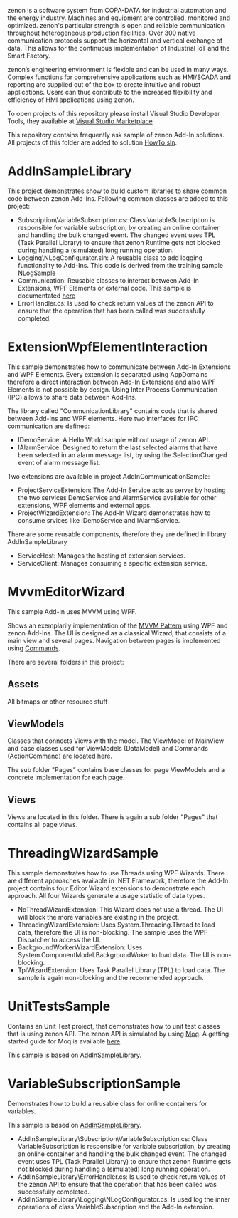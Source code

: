 zenon is a software system from COPA-DATA for industrial automation and the energy industry. Machines and equipment are controlled, monitored and optimized. zenon's particular strength is open and reliable communication throughout heterogeneous production facilities. Over 300 native communication protocols support the horizontal and vertical exchange of data. This allows for the continuous implementation of Industrial IoT and the Smart Factory.

zenon’s engineering environment is flexible and can be used in many ways. Complex functions for comprehensive applications such as HMI/SCADA and reporting are supplied out of the box to create intuitive and robust applications. Users can thus contribute to the increased flexibility and efficiency of HMI applications using zenon.

To open projects of this repository please install Visual Studio Developer Tools, they available at [Visual Studio Marketplace](https://marketplace.visualstudio.com/items?itemName=vs-publisher-1463468.COPA-DATASCADAAdd-InDeveloperToolsforVS) 

This repository contains frequently ask sample of zenon Add-In solutions. All projects of this folder are added to solution [HowTo.sln](HowTo.sln).

# AddInSampleLibrary
<a name="AddInSampleLibrary"></a>
This project demonstrates show to build custom libraries to share common code between zenon Add-Ins. Following common classes are added to this project:

* Subscription\VariableSubscription.cs: Class VariableSubscription is responsible for variable subscription, by creating an online container and handling the bulk changed event. The changed event uses TPL (Task Parallel Library) to ensure that zenon Runtime gets not blocked during handling a (simulated) long running operation.
* Logging\NLogConfigurator.sln: A reusable class to add logging functionality to Add-Ins. This code is derived from the training sample [NLogSample](#NLogSample)
* Communication: Reusable classes to interact between Add-In Extensions, WPF Elements or external code. This sample is documentated [here](#ExtensionWpfElementInteraction)
* ErrorHandler.cs: Is used to check return values of the zenon API to ensure that the operation that has been called was successfully completed.

# ExtensionWpfElementInteraction
<a name="ExtensionWpfElementInteraction"></a>
This sample demonstrates how to communicate between Add-In Extensions and WPF Elements. Every extension is separated using AppDomains therefore a direct interaction between Add-In Extensions and also WPF Elements is not possible by design. Using Inter Process Communication (IPC) allows to
share data between Add-Ins.

The library called "CommunicationLibrary" contains code that is shared between Add-Ins and WPF elements. Here two interfaces for IPC communication are defined:
* IDemoService: A Hello World sample without usage of zenon API.
* IAlarmService: Designed to return the last selected alarms that have been selected in an alarm message list, by using the SelectionChanged event of alarm message list.


Two extensions are available in project AddInCommunicationSample:
* ProjectServiceExtension: The Add-In Service acts as server by hosting the two services DemoService and AlarmService available for other extensions, WPF elements and external apps.
* ProjectWizardExtension: The Add-In Wizard demonstrates how to consume srvices like IDemoService and IAlarmService.


There are some reusable components, therefore they are defined in library AddInSampleLibrary
* ServiceHost: Manages the hosting of extension services.
* ServiceClient: Manages consuming a specific extension service.

# MvvmEditorWizard
This sample Add-In uses MVVM using WPF.

Shows an exemplarily implementation of the [MVVM Pattern](https://en.wikipedia.org/wiki/Model%E2%80%93view%E2%80%93viewmodel) using WPF and zenon Add-Ins. The UI is designed as a classical Wizard, that consists of a main view and several pages. Navigation between pages is implemented using [Commands](https://www.codeproject.com/Articles/25445/WPF-Command-Pattern-Applied). 

There are several folders in this project:

## Assets

All bitmaps or other resource stuff

## ViewModels
Classes that connects Views with the model. The ViewModel of MainView and base classes used for ViewModels (DataModel) and Commands (ActionCommand) are located here.

The sub folder "Pages" contains base classes for page ViewModels and a concrete implementation for each page.

## Views
Views are located in this folder. There is again a sub folder "Pages" that contains all page views.

# ThreadingWizardSample
This sample demonstrates how to use Threads using WPF Wizards. There are different approaches available in .NET Framework, therefore the Add-In project contains four Editor Wizard extensions to demonstrate each approach. All four Wizards generate a usage statistic of data types.

* NoThreadWizardExtension: This Wizard does not use a thread. The UI will block the more variables are existing in the project.
* ThreadingWizardExtension: Uses System.Threading.Thread to load data, therefore the UI is non-blocking. The sample uses the WPF Dispatcher to access the UI.
* BackgroundWorkerWizardExtension: Uses System.ComponentModel.BackgroundWoker to load data. The UI is non-blocking. 
* TplWizardExtension: Uses Task Parallel Library (TPL) to load data. The sample is again non-blocking and the recommended approach.


# UnitTestsSample
Contains an Unit Test project, that demonstrates how to unit test classes that is using zenon API. The zenon API is simulated by using [Moq](https://github.com/moq/moq). A getting started guide for Moq is available [here](https://github.com/Moq/moq4/wiki/Quickstart). 

This sample is based on [AddInSampleLibrary](#AddInSampleLibrary).


# VariableSubscriptionSample
Demonstrates how to build a reusable class for online containers for variables.

This sample is based on [AddInSampleLibrary](#AddInSampleLibrary).

* AddInSampleLibrary\Subscription\VariableSubscription.cs: Class VariableSubscription is responsible for variable subscription, by creating an online container and handling the bulk changed event. The changed event uses TPL (Task Parallel Library) to ensure that zenon Runtime gets not blocked during handling a (simulated) long running operation.
* AddInSampleLibrary\ErrorHandler.cs: Is used to check return values of the zenon API to ensure that the operation that has been called was successfully completed.
* AddInSampleLibrary\Logging\NLogConfigurator.cs: Is used log the inner operations of class VariableSubscription and the Add-In extension.

